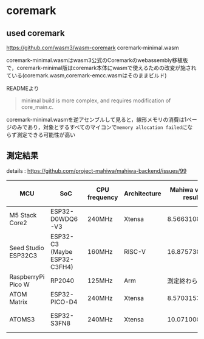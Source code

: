 # coremark

## used coremark

https://github.com/wasm3/wasm-coremark coremark-minimal.wasm

coremark-minimal.wasmはwasm3公式のCoremarkのwebassembly移植版で，coremark-minimal版はcoremark本体にwasmで使えるための改変が施されている(coremark.wasm,coremark-emcc.wasmはそのままビルド)

READMEより

> minimal build is more complex, and requires modification of core_main.c.

coremark-minimal.wasmを逆アセンブルして見ると，線形メモリの消費は1ページのみであり，対象とするすべてのマイコンで`memory allocation failed`にならず測定できる可能性が高い

## 測定結果

details : https://github.com/project-mahiwa/mahiwa-backend/issues/99

| MCU                 | SoC                          | CPU frequency | Architecture | Mahiwa v0.2.1 result | Soc official reference    | Soc official datasheet                                                                                 |
| ------------------- | ---------------------------- | ------------- | ------------ | -------------------- | ------------------------- | ------------------------------------------------------------------------------------------------------ |
| M5 Stack Core2      | ESP32-D0WDQ6-V3              | 240MHz        | Xtensa       | 8.5663108826         | 1 core at 240 MHz: 504.85 | https://www.espressif.com/sites/default/files/documentation/esp32_datasheet_en.pdf                     |
| Seed Studio ESP32C3 | ESP32-C3 (Maybe ESP32-C3FH4) | 160MHz        | RISC-V       | 16.8757381439        | null                      | https://www.espressif.com/sites/default/files/documentation/esp32-c3_technical_reference_manual_en.pdf |
| RaspberryPi Pico W  | RP2040                       | 125MHz        | Arm          | 測定終わらず         | null                      | https://datasheets.raspberrypi.com/rp2040/rp2040-datasheet.pdf                                         |
| ATOM Matrix         | ESP32-PICO-D4                | 240MHz        | Xtensa       | 8.5703153610         | null                      | https://www.espressif.com/sites/default/files/documentation/esp32-pico_series_datasheet_en.pdf         |
| ATOMS3              | ESP32-S3FN8                  | 240MHz        | Xtensa       | 10.0710000992        | 1 core at 240 MHz: 613.86 | https://www.espressif.com/sites/default/files/documentation/esp32-s3_datasheet_en.pdf                  |
